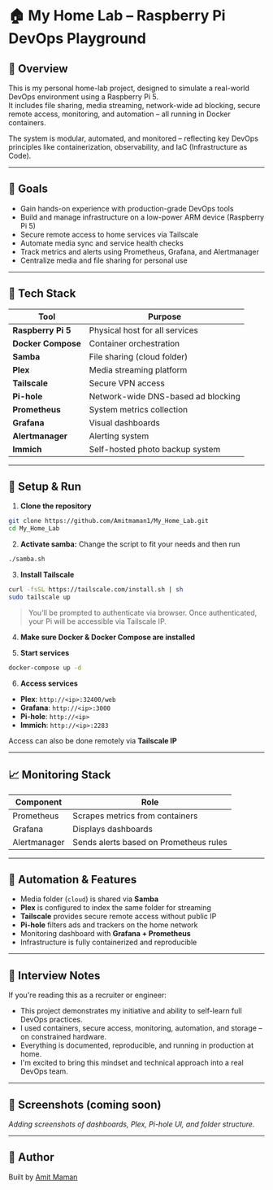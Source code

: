 # 🏠 My Home Lab – Raspberry Pi DevOps Playground

## 🧠 Overview
This is my personal home-lab project, designed to simulate a real-world DevOps environment using a Raspberry Pi 5.  
It includes file sharing, media streaming, network-wide ad blocking, secure remote access, monitoring, and automation – all running in Docker containers.

The system is modular, automated, and monitored – reflecting key DevOps principles like containerization, observability, and IaC (Infrastructure as Code).

---

## 🎯 Goals
- Gain hands-on experience with production-grade DevOps tools
- Build and manage infrastructure on a low-power ARM device (Raspberry Pi 5)
- Secure remote access to home services via Tailscale
- Automate media sync and service health checks
- Track metrics and alerts using Prometheus, Grafana, and Alertmanager
- Centralize media and file sharing for personal use

---

## 🧰 Tech Stack

| Tool           | Purpose                               |
|----------------|----------------------------------------|
| **Raspberry Pi 5** | Physical host for all services     |
| **Docker Compose** | Container orchestration           |
| **Samba**       | File sharing (cloud folder)           |
| **Plex**        | Media streaming platform              |
| **Tailscale**   | Secure VPN access                     |
| **Pi-hole**     | Network-wide DNS-based ad blocking    |
| **Prometheus**  | System metrics collection             |
| **Grafana**     | Visual dashboards                     |
| **Alertmanager**| Alerting system                       |
| **Immich**      | Self-hosted photo backup system       |


---

## 🚀 Setup & Run

1. **Clone the repository**
```bash
git clone https://github.com/Amitmaman1/My_Home_Lab.git
cd My_Home_Lab
```
2. **Activate samba:**
Change the script to fit your needs and then run
```bash
./samba.sh
```
3. **Install Tailscale**
```bash
curl -fsSL https://tailscale.com/install.sh | sh
sudo tailscale up
```
> You'll be prompted to authenticate via browser. Once authenticated, your Pi will be accessible via Tailscale IP.

4. **Make sure Docker & Docker Compose are installed**

5. **Start services**
```bash
docker-compose up -d
```

6. **Access services**
- **Plex**: `http://<ip>:32400/web`
- **Grafana**: `http://<ip>:3000`
- **Pi-hole**: `http://<ip>`
- **Immich**: `http://<ip>:2283`

Access can also be done remotely via **Tailscale IP**


---

## 📈 Monitoring Stack

| Component      | Role                                   |
|----------------|----------------------------------------|
| Prometheus     | Scrapes metrics from containers         |
| Grafana        | Displays dashboards                    |
| Alertmanager   | Sends alerts based on Prometheus rules |

---

## 🧪 Automation & Features

- Media folder (`cloud`) is shared via **Samba**
- **Plex** is configured to index the same folder for streaming
- **Tailscale** provides secure remote access without public IP
- **Pi-hole** filters ads and trackers on the home network
- Monitoring dashboard with **Grafana + Prometheus**
- Infrastructure is fully containerized and reproducible


---

## 💬 Interview Notes

If you're reading this as a recruiter or engineer:

- This project demonstrates my initiative and ability to self-learn full DevOps practices.
- I used containers, secure access, monitoring, automation, and storage – on constrained hardware.
- Everything is documented, reproducible, and running in production at home.
- I'm excited to bring this mindset and technical approach into a real DevOps team.

---

## 📸 Screenshots (coming soon)
_Adding screenshots of dashboards, Plex, Pi-hole UI, and folder structure._

---

## 🙌 Author

Built by [Amit Maman](https://github.com/Amitmaman1)

